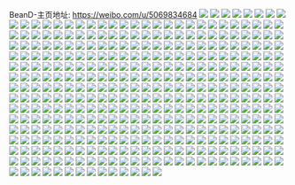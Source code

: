 BeanD-主页地址: https://weibo.com/u/5069834684 
![](https://wx4.sinaimg.cn/mw2000/005x6vBagy1h8rvl6pdkij31mt26fe81.jpg) 
![](https://wx4.sinaimg.cn/mw2000/005x6vBagy1h8rvl8f0bfj31ln24ub29.jpg) 
![](https://wx4.sinaimg.cn/mw2000/005x6vBagy1h87yz7n3arj30u0140q7u.jpg) 
![](https://wx4.sinaimg.cn/mw2000/005x6vBagy1h87yz82w8xj30u0140q7s.jpg) 
![](https://wx4.sinaimg.cn/mw2000/005x6vBagy1h87yz8ixhmj30u0140dkn.jpg) 
![](https://wx4.sinaimg.cn/mw2000/005x6vBagy1h7rvhhzs30j32c0369b2a.jpg) 
![](https://wx4.sinaimg.cn/mw2000/005x6vBagy1h7rvhk1hvcj32c0341qv5.jpg) 
![](https://wx4.sinaimg.cn/mw2000/005x6vBagy1h7rvhlysj5j31sc2dshdt.jpg) 
![](https://wx4.sinaimg.cn/mw2000/005x6vBagy1h7f039clxcj31sc2dse82.jpg) 
![](https://wx4.sinaimg.cn/mw2000/005x6vBagy1h7f03eh5lkj31nr27o1ky.jpg) 
![](https://wx4.sinaimg.cn/mw2000/005x6vBagy1h7f03ggmy6j31o62881ky.jpg) 
![](https://wx4.sinaimg.cn/mw2000/005x6vBagy1h7f03ca0cwj31sc2dsb2b.jpg) 
![](https://wx4.sinaimg.cn/mw2000/005x6vBagy1h7f05qf5jxj321y2ql1ky.jpg) 
![](https://wx4.sinaimg.cn/mw2000/005x6vBagy1h79j72n8hlj31sc2ds7wh.jpg) 
![](https://wx4.sinaimg.cn/mw2000/005x6vBagy1h79j74wyl2j31ox2981kx.jpg) 
![](https://wx4.sinaimg.cn/mw2000/005x6vBagy1h79j7025zwj31p429inpd.jpg) 
![](https://wx4.sinaimg.cn/mw2000/005x6vBagy1h79j6y9xlpj31sc2ds7wi.jpg) 
![](https://wx4.sinaimg.cn/mw2000/005x6vBagy1h765grh0ctj31q12apb2a.jpg) 
![](https://wx4.sinaimg.cn/mw2000/005x6vBagy1h765gtwebmj31nu27sk37.jpg) 
![](https://wx4.sinaimg.cn/mw2000/005x6vBagy1h765gvrlqkj31q52avhdu.jpg) 
![](https://wx4.sinaimg.cn/mw2000/005x6vBagy1h6xxc6k032j31sg2dsx6p.jpg) 
![](https://wx4.sinaimg.cn/mw2000/005x6vBagy1h6xxc8ffkxj31h81yzn15.jpg) 
![](https://wx4.sinaimg.cn/mw2000/005x6vBagy1h6xxc49p44j31sg2ds1ky.jpg) 
![](https://wx4.sinaimg.cn/mw2000/005x6vBagy1h6ghba6um0j31km23hwle.jpg) 
![](https://wx4.sinaimg.cn/mw2000/005x6vBagy1h6ghbbjh4uj31sc1sc770.jpg) 
![](https://wx4.sinaimg.cn/mw2000/005x6vBagy1h6ghcxzdc9j32c02c0npe.jpg) 
![](https://wx4.sinaimg.cn/mw2000/005x6vBagy1h6ghenfaiqj30fg0fyq3c.jpg) 
![](https://wx4.sinaimg.cn/mw2000/005x6vBagy1h67m4h1rm3j30u0141dhq.jpg) 
![](https://wx4.sinaimg.cn/mw2000/005x6vBagy1h67m4ir11ej30u0140n0k.jpg) 
![](https://wx4.sinaimg.cn/mw2000/005x6vBagy1h67m4j55mbj30u0140afk.jpg) 
![](https://wx4.sinaimg.cn/mw2000/005x6vBagy1h67m4ju46cj30u01400y9.jpg) 
![](https://wx4.sinaimg.cn/mw2000/005x6vBagy1h67m4kv9rqj30u0140447.jpg) 
![](https://wx4.sinaimg.cn/mw2000/005x6vBagy1h67m4l7550j30u0140wlk.jpg) 
![](https://wx4.sinaimg.cn/mw2000/005x6vBagy1h67m4lla3vj30u0140grp.jpg) 
![](https://wx4.sinaimg.cn/mw2000/005x6vBagy1h67m4jgymdj30u0140wkb.jpg) 
![](https://wx4.sinaimg.cn/mw2000/005x6vBagy1h67m4k8fjfj30u01400wn.jpg) 
![](https://wx4.sinaimg.cn/mw2000/005x6vBagy1h67m4iczeyj30u0140jrz.jpg) 
![](https://wx4.sinaimg.cn/mw2000/005x6vBagy1h67m4he5f1j30u00u0jsy.jpg) 
![](https://wx4.sinaimg.cn/mw2000/005x6vBagy1h67m4hpliij30u013kjtk.jpg) 
![](https://wx4.sinaimg.cn/mw2000/005x6vBagy1h67m4i1q9uj312e0u0769.jpg) 
![](https://wx4.sinaimg.cn/mw2000/005x6vBagy1h5uu4qkql4j30px12vq79.jpg) 
![](https://wx4.sinaimg.cn/mw2000/005x6vBagy1h5uu4pizsgj30ry15wn23.jpg) 
![](https://wx4.sinaimg.cn/mw2000/005x6vBagy1h5uu4rhprsj30ts13qq7p.jpg) 
![](https://wx4.sinaimg.cn/mw2000/005x6vBagy1h5uu4sh0wij30u0190gqc.jpg) 
![](https://wx4.sinaimg.cn/mw2000/005x6vBagy1h5uu4tju3xj30t817udl7.jpg) 
![](https://wx4.sinaimg.cn/mw2000/005x6vBagy1h5uu4v1ubfj30u0190afo.jpg) 
![](https://wx4.sinaimg.cn/mw2000/005x6vBagy1h5h0kzcfh6j31sc2ds4qp.jpg) 
![](https://wx4.sinaimg.cn/mw2000/005x6vBagy1h5h0l0sf82j31sc2dshdt.jpg) 
![](https://wx4.sinaimg.cn/mw2000/005x6vBagy1h57jve6741j31400u0tk1.jpg) 
![](https://wx4.sinaimg.cn/mw2000/005x6vBagy1h57jvczkhcj30u00u0grh.jpg) 
![](https://wx4.sinaimg.cn/mw2000/005x6vBagy1h57jvbz6lkj30u0140wo0.jpg) 
![](https://wx4.sinaimg.cn/mw2000/005x6vBagy1h4sk473uxuj31900u0tfl.jpg) 
![](https://wx4.sinaimg.cn/mw2000/005x6vBagy1h4sk489g2bj30u01907d4.jpg) 
![](https://wx4.sinaimg.cn/mw2000/005x6vBagy1h4sk48zycpj31900u0q9q.jpg) 
![](https://wx4.sinaimg.cn/mw2000/005x6vBagy1h4sk49szswj30u0192grp.jpg) 
![](https://wx4.sinaimg.cn/mw2000/005x6vBagy1h4sk4au0ioj30u0191gtd.jpg) 
![](https://wx4.sinaimg.cn/mw2000/005x6vBagy1h4sk4btcd7j30u0190dnb.jpg) 
![](https://wx4.sinaimg.cn/mw2000/005x6vBagy1h4sk466eapj30u0190wny.jpg) 
![](https://wx4.sinaimg.cn/mw2000/005x6vBagy1h4sk4crtqxj30u0190n6k.jpg) 
![](https://wx4.sinaimg.cn/mw2000/005x6vBagy1h4sk4dxviaj31900u0tg7.jpg) 
![](https://wx4.sinaimg.cn/mw2000/005x6vBagy1h4sk4f2l19j30u0192n62.jpg) 
![](https://wx4.sinaimg.cn/mw2000/005x6vBagy1h4sk4fvk3dj30u0195wlu.jpg) 
![](https://wx4.sinaimg.cn/mw2000/005x6vBagy1h4sk4gyd6rj30u0190q9p.jpg) 
![](https://wx4.sinaimg.cn/mw2000/005x6vBagy1h4sk4i0veqj30u0193qbr.jpg) 
![](https://wx4.sinaimg.cn/mw2000/005x6vBagy1h4hzleimc5j30u0140qaq.jpg) 
![](https://wx4.sinaimg.cn/mw2000/005x6vBagy1h4hzldlvobj30u0140gu7.jpg) 
![](https://wx4.sinaimg.cn/mw2000/005x6vBagy1h4hzlf7bbtj30u0140dm3.jpg) 
![](https://wx4.sinaimg.cn/mw2000/005x6vBagy1h40m5s7tmpj31400u0aja.jpg) 
![](https://wx4.sinaimg.cn/mw2000/005x6vBagy1h40m5p0gdhj30u00u0grd.jpg) 
![](https://wx4.sinaimg.cn/mw2000/005x6vBagy1h40m5rm3ppj30u00u0wkb.jpg) 
![](https://wx4.sinaimg.cn/mw2000/005x6vBagy1h40m5q4jibj30u014077v.jpg) 
![](https://wx4.sinaimg.cn/mw2000/005x6vBagy1h40m5qoi3ij30u00u0798.jpg) 
![](https://wx4.sinaimg.cn/mw2000/005x6vBagy1h40m5pkrj3j30u00u043e.jpg) 
![](https://wx4.sinaimg.cn/mw2000/005x6vBagy1h40m5r6go7j30u00u00xo.jpg) 
![](https://wx4.sinaimg.cn/mw2000/005x6vBagy1h40m5o59wmj30u00u0791.jpg) 
![](https://wx4.sinaimg.cn/mw2000/005x6vBagy1h40m5u7dd3j30sq7ps4qq.jpg) 
![](https://wx4.sinaimg.cn/mw2000/005x6vBagy1h3zo0wn2izj32c03407wi.jpg) 
![](https://wx4.sinaimg.cn/mw2000/005x6vBagy1h3zo0v7jgjj32c03407wi.jpg) 
![](https://wx4.sinaimg.cn/mw2000/005x6vBagy1h3zo0xrlmlj31sc2ds1ky.jpg) 
![](https://wx4.sinaimg.cn/mw2000/005x6vBagy1h3zo0z43b8j31sc2dsx6p.jpg) 
![](https://wx4.sinaimg.cn/mw2000/005x6vBagy1h3y7eclqm7j31fb24yqtj.jpg) 
![](https://wx4.sinaimg.cn/mw2000/005x6vBagy1h3y7ee2l3pj31zu2nsnpd.jpg) 
![](https://wx4.sinaimg.cn/mw2000/005x6vBagy1h3y7egl6jzj32c02c04qq.jpg) 
![](https://wx4.sinaimg.cn/mw2000/005x6vBagy1h3v1v3pwmpj31sc1sc7wh.jpg) 
![](https://wx4.sinaimg.cn/mw2000/005x6vBagy1h3v1v5sx3ej31sc1schdt.jpg) 
![](https://wx4.sinaimg.cn/mw2000/005x6vBagy1h3v1vfejbtj31og1ogb29.jpg) 
![](https://wx4.sinaimg.cn/mw2000/005x6vBagy1h3v1vhsq0fj31ni1nix5e.jpg) 
![](https://wx4.sinaimg.cn/mw2000/005x6vBagy1h3v1v2i5ojj30wi1yc7wh.jpg) 
![](https://wx4.sinaimg.cn/mw2000/005x6vBagy1h3v1vkoomhj31sc1sc7wi.jpg) 
![](https://wx4.sinaimg.cn/mw2000/005x6vBagy1h3oyz154tyj31be0zkk4i.jpg) 
![](https://wx4.sinaimg.cn/mw2000/005x6vBagy1h3oyz0n271j31be0zk7gv.jpg) 
![](https://wx4.sinaimg.cn/mw2000/005x6vBagy1h3oyz2cp07j32c0340b2a.jpg) 
![](https://wx4.sinaimg.cn/mw2000/005x6vBagy1h3oyz38s4ej31ks23phdt.jpg) 
![](https://wx4.sinaimg.cn/mw2000/005x6vBagy1h3luoip24qj32c02c0hdt.jpg) 
![](https://wx4.sinaimg.cn/mw2000/005x6vBagy1h3luoh4yx8j32c02c0x5c.jpg) 
![](https://wx4.sinaimg.cn/mw2000/005x6vBagy1h3luojmwr2j32c0340e81.jpg) 
![](https://wx4.sinaimg.cn/mw2000/005x6vBagy1h3luolkzwij32bz3401ky.jpg) 
![](https://wx4.sinaimg.cn/mw2000/005x6vBagy1h3luomwd72j32c0340e81.jpg) 
![](https://wx4.sinaimg.cn/mw2000/005x6vBagy1h3luonwm9sj32c02c0e81.jpg) 
![](https://wx4.sinaimg.cn/mw2000/005x6vBagy1h1qehrkv2dj30u0140gtc.jpg) 
![](https://wx4.sinaimg.cn/mw2000/005x6vBagy1h1qehscvdlj30u014046h.jpg) 
![](https://wx4.sinaimg.cn/mw2000/005x6vBagy1h1qeht6763j30u00u0tgp.jpg) 
![](https://wx4.sinaimg.cn/mw2000/005x6vBagy1h1qehqoc1nj30u00u0qbc.jpg) 
![](https://wx4.sinaimg.cn/mw2000/005x6vBagy1h1ikj73x4mj31sc2ds4qq.jpg) 
![](https://wx4.sinaimg.cn/mw2000/005x6vBagy1h1ikj8f22jj31sc2ds4qq.jpg) 
![](https://wx4.sinaimg.cn/mw2000/005x6vBagy1h186ypsd0lj30u00u0wjv.jpg) 
![](https://wx4.sinaimg.cn/mw2000/005x6vBagy1h0wmxpytofj31qr2bob29.jpg) 
![](https://wx4.sinaimg.cn/mw2000/005x6vBagy1h0wmxp9ix7j32292297wi.jpg) 
![](https://wx4.sinaimg.cn/mw2000/005x6vBagy1h0sxz54y09j30u00wxjyd.jpg) 
![](https://wx4.sinaimg.cn/mw2000/005x6vBagy1h05nmcvw7gj30u01hctkx.jpg) 
![](https://wx4.sinaimg.cn/mw2000/005x6vBagy1h05nmdfm1pj30u01t8dmk.jpg) 
![](https://wx4.sinaimg.cn/mw2000/005x6vBagy1h05nme59n6j30u0140tg2.jpg) 
![](https://wx4.sinaimg.cn/mw2000/005x6vBagy1h05nmgcb3tj30u0140guc.jpg) 
![](https://wx4.sinaimg.cn/mw2000/005x6vBagy1h05nmc1qe2j30u00u0n2f.jpg) 
![](https://wx4.sinaimg.cn/mw2000/005x6vBagy1h05nmhqmv0j30u00u0jv3.jpg) 
![](https://wx4.sinaimg.cn/mw2000/005x6vBagy1gzuq594a7fj31sc2dsqv5.jpg) 
![](https://wx4.sinaimg.cn/mw2000/005x6vBagy1gzuq59u2o7j31sc2dex6p.jpg) 
![](https://wx4.sinaimg.cn/mw2000/005x6vBagy1gzrac1i2xrj30u01hc4ml.jpg) 
![](https://wx4.sinaimg.cn/mw2000/005x6vBagy1gzrac24fq9j30u01hcayb.jpg) 
![](https://wx4.sinaimg.cn/mw2000/005x6vBagy1gzrac2rpe9j30u01hcaxe.jpg) 
![](https://wx4.sinaimg.cn/mw2000/005x6vBagy1gzrac3zov3j30u01hctte.jpg) 
![](https://wx4.sinaimg.cn/mw2000/005x6vBagy1gzrac0xrizj30u01hch62.jpg) 
![](https://wx4.sinaimg.cn/mw2000/005x6vBagy1gzr1074jrwj31sf2dvqv5.jpg) 
![](https://wx4.sinaimg.cn/mw2000/005x6vBagy1gzekhx6m82j31sc2dsqv5.jpg) 
![](https://wx4.sinaimg.cn/mw2000/005x6vBagy1gzekhz3oa8j31sc2dsb2a.jpg) 
![](https://wx4.sinaimg.cn/mw2000/005x6vBagy1gzeki8eyvnj31sc2ds1ky.jpg) 
![](https://wx4.sinaimg.cn/mw2000/005x6vBagy1gzeki1jvpcj31sc2dshdu.jpg) 
![](https://wx4.sinaimg.cn/mw2000/005x6vBagy1gzekhw5vtbj31sc2dse82.jpg) 
![](https://wx4.sinaimg.cn/mw2000/005x6vBagy1gzeki5frkqj31sc2dskjm.jpg) 
![](https://wx4.sinaimg.cn/mw2000/005x6vBagy1gzeki0f3vsj31sc2dsnpe.jpg) 
![](https://wx4.sinaimg.cn/mw2000/005x6vBagy1gzeki36om2j31sc2dsqv6.jpg) 
![](https://wx4.sinaimg.cn/mw2000/005x6vBagy1gzekiuh3psj31sc2dsx6q.jpg) 
![](https://wx4.sinaimg.cn/mw2000/005x6vBagy1gz1a9c2xo8j30u00u0468.jpg) 
![](https://wx4.sinaimg.cn/mw2000/005x6vBagy1gz1a9ddwmcj30u00u0dm0.jpg) 
![](https://wx4.sinaimg.cn/mw2000/005x6vBagy1gz1a9e0mzij30u00u0tfb.jpg) 
![](https://wx4.sinaimg.cn/mw2000/005x6vBagy1gyz4awzv2hj30u00u0tfm.jpg) 
![](https://wx4.sinaimg.cn/mw2000/005x6vBagy1gyvdhdlsd9j30u00u0wky.jpg) 
![](https://wx4.sinaimg.cn/mw2000/005x6vBagy1gyvdhenwioj30u10u0gsy.jpg) 
![](https://wx4.sinaimg.cn/mw2000/005x6vBagy1gyvdhfpn6tj30u00u0jxu.jpg) 
![](https://wx4.sinaimg.cn/mw2000/005x6vBagy1gyvdhcl1t9j30u00u079d.jpg) 
![](https://wx4.sinaimg.cn/mw2000/005x6vBagy1gyfcpgdu8zj30u013y11e.jpg) 
![](https://wx4.sinaimg.cn/mw2000/005x6vBagy1gyfcpjtbl1j30u0140aig.jpg) 
![](https://wx4.sinaimg.cn/mw2000/005x6vBagy1gyfcpguhi6j31400u043n.jpg) 
![](https://wx4.sinaimg.cn/mw2000/005x6vBagy1gyfcpio4qbj30u013yth5.jpg) 
![](https://wx4.sinaimg.cn/mw2000/005x6vBagy1gyfcpj3umcj30u013ywmz.jpg) 
![](https://wx4.sinaimg.cn/mw2000/005x6vBagy1gyfcphb8ptj30u013raik.jpg) 
![](https://wx4.sinaimg.cn/mw2000/005x6vBagy1gyfcpia6oyj30u013ydo4.jpg) 
![](https://wx4.sinaimg.cn/mw2000/005x6vBagy1gyfcphr0mzj30u013nn57.jpg) 
![](https://wx4.sinaimg.cn/mw2000/005x6vBagy1gyfcpfskiij30am0b6t96.jpg) 
![](https://wx4.sinaimg.cn/mw2000/005x6vBagy1gx3vqci5klj31sg2dqkjl.jpg) 
![](https://wx4.sinaimg.cn/mw2000/005x6vBagy1gx3vqe89j3j31q32askjl.jpg) 
![](https://wx4.sinaimg.cn/mw2000/005x6vBagy1gx3vqf723xj31mm264b29.jpg) 
![](https://wx4.sinaimg.cn/mw2000/005x6vBagy1gx3vqh2v1cj31sg2dsqv5.jpg) 
![](https://wx4.sinaimg.cn/mw2000/005x6vBagy1gwv6kt0govj30u013y45q.jpg) 
![](https://wx4.sinaimg.cn/mw2000/005x6vBagy1gwv6ktvwa9j30u013yjyi.jpg) 
![](https://wx4.sinaimg.cn/mw2000/005x6vBagy1gwv6kwbamqj30u013ydph.jpg) 
![](https://wx4.sinaimg.cn/mw2000/005x6vBagy1gwv6kutltpj30u00u0n1z.jpg) 
![](https://wx4.sinaimg.cn/mw2000/005x6vBagy1gwv6kqmi3nj30u013rgsr.jpg) 
![](https://wx4.sinaimg.cn/mw2000/005x6vBagy1gwv6kvj3jlj30u013tq99.jpg) 
![](https://wx4.sinaimg.cn/mw2000/005x6vBagy1gwv6kr8ge2j30u00u078b.jpg) 
![](https://wx4.sinaimg.cn/mw2000/005x6vBagy1gwv6ksb970j30u00u0diy.jpg) 
![](https://wx4.sinaimg.cn/mw2000/005x6vBagy1gwv6krrc3hj30u00u0q67.jpg) 
![](https://wx4.sinaimg.cn/mw2000/005x6vBagy1gweyhqp4toj31lj24phdt.jpg) 
![](https://wx4.sinaimg.cn/mw2000/005x6vBagy1gweyhs01iqj31sg2dskjl.jpg) 
![](https://wx4.sinaimg.cn/mw2000/005x6vBagy1gweyhtj7lpj32c02ezb2a.jpg) 
![](https://wx4.sinaimg.cn/mw2000/005x6vBagy1gweyi9d5yoj31sg2dmb29.jpg) 
![](https://wx4.sinaimg.cn/mw2000/005x6vBagy1gweyhuu0ozj32c02c0kjl.jpg) 
![](https://wx4.sinaimg.cn/mw2000/005x6vBagy1gweyhwfjn7j32c02c0e81.jpg) 
![](https://wx4.sinaimg.cn/mw2000/005x6vBagy1gweyhxqeylj32c02c0b29.jpg) 
![](https://wx4.sinaimg.cn/mw2000/005x6vBagy1gweyhza3z6j32c02c0x6p.jpg) 
![](https://wx4.sinaimg.cn/mw2000/005x6vBagy1gweyi1jvmrj32c02c07wi.jpg) 
![](https://wx4.sinaimg.cn/mw2000/005x6vBagy1gweyi32f77j32c02c0kjl.jpg) 
![](https://wx4.sinaimg.cn/mw2000/005x6vBagy1gweyhpeorxj32c02c04qq.jpg) 
![](https://wx4.sinaimg.cn/mw2000/005x6vBagy1gweyi5mtq8j32c0340kjl.jpg) 
![](https://wx4.sinaimg.cn/mw2000/005x6vBagy1gweyi7eg1mj32c02c0npd.jpg) 
![](https://wx4.sinaimg.cn/mw2000/005x6vBagy1gweyiaqf4cj32c02c0x6p.jpg) 
![](https://wx4.sinaimg.cn/mw2000/005x6vBagy1gvvhkl6z8bj31sg1sg4qp.jpg) 
![](https://wx4.sinaimg.cn/mw2000/005x6vBagy1gvvhkm0bq0j31sg1sg4qp.jpg) 
![](https://wx4.sinaimg.cn/mw2000/005x6vBagy1gvvhkn0xp1j327534aqv5.jpg) 
![](https://wx4.sinaimg.cn/mw2000/005x6vBagy1gvvhknlhtkj31it212x4s.jpg) 
![](https://wx4.sinaimg.cn/mw2000/005x6vBagy1gvvhkph71nj31sg2dsnpd.jpg) 
![](https://wx4.sinaimg.cn/mw2000/005x6vBagy1gvvhkqep5fj31sg2dinpd.jpg) 
![](https://wx4.sinaimg.cn/mw2000/005x6vBagy1gvvhkroqglj32c02c0hdu.jpg) 
![](https://wx4.sinaimg.cn/mw2000/005x6vBagy1gvvhksifm0j32c02c0u0x.jpg) 
![](https://wx4.sinaimg.cn/mw2000/005x6vBagy1gvvhkjuabnj32c02c0u0y.jpg) 
![](https://wx4.sinaimg.cn/mw2000/005x6vBagy1gvvhku0qwcj32c02c0qv6.jpg) 
![](https://wx4.sinaimg.cn/mw2000/005x6vBagy1gvvhkvjx22j32c02c0npd.jpg) 
![](https://wx4.sinaimg.cn/mw2000/005x6vBagy1gvdutiuvj6j61sg2diqv502.jpg) 
![](https://wx4.sinaimg.cn/mw2000/005x6vBagy1gvdutjny8lj61sg2dse8102.jpg) 
![](https://wx4.sinaimg.cn/mw2000/005x6vBagy1gv7k5nb7nrj62ds1sgnpd02.jpg) 
![](https://wx4.sinaimg.cn/mw2000/005x6vBagy1gv7k5o9zpsj61sg2dsnpd02.jpg) 
![](https://wx4.sinaimg.cn/mw2000/005x6vBagy1gv7k5oz9oyj61sg2dshdt02.jpg) 
![](https://wx4.sinaimg.cn/mw2000/005x6vBagy1gv7k5mkfj4j60u00u0ju302.jpg) 
![](https://wx4.sinaimg.cn/mw2000/005x6vBagy1gum4w50ex2j62eo2eonpd02.jpg) 
![](https://wx4.sinaimg.cn/mw2000/005x6vBagy1gum4wd9drjj62eo2eo7wi02.jpg) 
![](https://wx4.sinaimg.cn/mw2000/005x6vBagy1gum4wev5n5j62eo2eou0x02.jpg) 
![](https://wx4.sinaimg.cn/mw2000/005x6vBagy1gum4wghladj62eo2eox6p02.jpg) 
![](https://wx4.sinaimg.cn/mw2000/005x6vBagy1guljz4e5goj63402c0u0z02.jpg) 
![](https://wx4.sinaimg.cn/mw2000/005x6vBagy1guljz74x1hj622b334npd02.jpg) 
![](https://wx4.sinaimg.cn/mw2000/005x6vBagy1guljyzux21j62o02o0u0y02.jpg) 
![](https://wx4.sinaimg.cn/mw2000/005x6vBagy1guljz2azu2j62o02o0b2a02.jpg) 
![](https://wx4.sinaimg.cn/mw2000/005x6vBagy1guljz5hdr6j61o0280e8102.jpg) 
![](https://wx4.sinaimg.cn/mw2000/005x6vBagy1gulk03yj97j61hc140nhl02.jpg) 
![](https://wx4.sinaimg.cn/mw2000/005x6vBagy1guljz8668dj62ds1sghdt02.jpg) 
![](https://wx4.sinaimg.cn/mw2000/005x6vBagy1guljz9c6o1j61sg1sg4qp02.jpg) 
![](https://wx4.sinaimg.cn/mw2000/005x6vBagy1guljzb07yyj611c340npd02.jpg) 
![](https://wx4.sinaimg.cn/mw2000/005x6vBagy1guljzdlvt4j60uk5xw7wj02.jpg) 
![](https://wx4.sinaimg.cn/mw2000/005x6vBagy1gulk037c2jj61400u077e02.jpg) 
![](https://wx4.sinaimg.cn/mw2000/005x6vBagy1gteg681959j313y0u0dok.jpg) 
![](https://wx4.sinaimg.cn/mw2000/005x6vBagy1gskbs940h6j30u013yagu.jpg) 
![](https://wx4.sinaimg.cn/mw2000/005x6vBagy1gskbslso1kj31400u0jza.jpg) 
![](https://wx4.sinaimg.cn/mw2000/005x6vBagy1gskbsadgmaj30u013yjy6.jpg) 
![](https://wx4.sinaimg.cn/mw2000/005x6vBagy1gskbsk5txwj313y0u0jxy.jpg) 
![](https://wx4.sinaimg.cn/mw2000/005x6vBagy1gskbsjb9u1j30u013ytfr.jpg) 
![](https://wx4.sinaimg.cn/mw2000/005x6vBagy1gskbsky2w6j30u013ydlz.jpg) 
![](https://wx4.sinaimg.cn/mw2000/005x6vBagy1gskbv04edxj30u00u0dkm.jpg) 
![](https://wx4.sinaimg.cn/mw2000/005x6vBagy1gskbu4i8n9j30u013yn58.jpg) 
![](https://wx4.sinaimg.cn/mw2000/005x6vBagy1gskbu58u7wj30u013ygsp.jpg) 
![](https://wx4.sinaimg.cn/mw2000/005x6vBagy1gskbs8fcoxj30u0140jz6.jpg) 
![](https://wx4.sinaimg.cn/mw2000/005x6vBagy1gskbsnph10j313y0u0dmz.jpg) 
![](https://wx4.sinaimg.cn/mw2000/005x6vBagy1gskbsp0bl0j313y0u0n3r.jpg) 
![](https://wx4.sinaimg.cn/mw2000/005x6vBagy1gskbuzbg6cj30rs3341in.jpg) 
![](https://wx4.sinaimg.cn/mw2000/005x6vBagy1grs2c9r2iuj62c0340kjl02.jpg) 
![](https://wx4.sinaimg.cn/mw2000/005x6vBagy1grs2caqd8bj31to2qikjl.jpg) 
![](https://wx4.sinaimg.cn/mw2000/005x6vBagy1grs2ccx6zuj32o02o0nph.jpg) 
![](https://wx4.sinaimg.cn/mw2000/005x6vBagy1grs2cf8ad8j62o02o07wl02.jpg) 
![](https://wx4.sinaimg.cn/mw2000/005x6vBagy1gr0rmfklptj32ao1j41kx.jpg) 
![](https://wx4.sinaimg.cn/mw2000/005x6vBagy1gr0rmvpsocj31vw1vwkjl.jpg) 
![](https://wx4.sinaimg.cn/mw2000/005x6vBagy1gr0rmiwo68j32c02c0npd.jpg) 
![](https://wx4.sinaimg.cn/mw2000/005x6vBagy1gr0rmhrz3aj32c02c0u0x.jpg) 
![](https://wx4.sinaimg.cn/mw2000/005x6vBagy1gr0rmu85yfj32c02c0kjm.jpg) 
![](https://wx4.sinaimg.cn/mw2000/005x6vBagy1gr0rmwxydbj32c02c0qv5.jpg) 
![](https://wx4.sinaimg.cn/mw2000/005x6vBagy1gr0rmkpddlj32bf1qk7wh.jpg) 
![](https://wx4.sinaimg.cn/mw2000/005x6vBagy1gr0rmm0kpoj32c02c01ky.jpg) 
![](https://wx4.sinaimg.cn/mw2000/005x6vBagy1gr0rmetasrj31sg1sge1d.jpg) 
![](https://wx4.sinaimg.cn/mw2000/005x6vBagy1gr0rmmu9w2j61sg1sg4qp02.jpg) 
![](https://wx4.sinaimg.cn/mw2000/005x6vBagy1gr0rmjtfkoj32ds1sg1kx.jpg) 
![](https://wx4.sinaimg.cn/mw2000/005x6vBagy1gr0rmp314ij328229ox6p.jpg) 
![](https://wx4.sinaimg.cn/mw2000/005x6vBagy1gr0rmgmezej62c02c0u0x02.jpg) 
![](https://wx4.sinaimg.cn/mw2000/005x6vBagy1gr0rme1l3lj32c02c01ky.jpg) 
![](https://wx4.sinaimg.cn/mw2000/005x6vBagy1gpsc98cg9gj31o01o04qp.jpg) 
![](https://wx4.sinaimg.cn/mw2000/005x6vBagy1gpsc9a0fdgj31o01o04qp.jpg) 
![](https://wx4.sinaimg.cn/mw2000/005x6vBagy1gpsc96k032j31o01o0tws.jpg) 
![](https://wx4.sinaimg.cn/mw2000/005x6vBagy1gpsc9b02jqj31o01o0dvp.jpg) 
![](https://wx4.sinaimg.cn/mw2000/005x6vBaly1gp6b7lqr0fj31nr1nr4qp.jpg) 
![](https://wx4.sinaimg.cn/mw2000/005x6vBagy1gp6akumng1j32c02c0x0w.jpg) 
![](https://wx4.sinaimg.cn/mw2000/005x6vBagy1gp6aksd0efj32c02c0h3d.jpg) 
![](https://wx4.sinaimg.cn/mw2000/005x6vBagy1gp6akos6kaj31sg1sgn94.jpg) 
![](https://wx4.sinaimg.cn/mw2000/005x6vBagy1gp6akxop07j32c02c01j7.jpg) 
![](https://wx4.sinaimg.cn/mw2000/005x6vBagy1gp6akqbi7gj32c02c0qh2.jpg) 
![](https://wx4.sinaimg.cn/mw2000/005x6vBagy1gp6al26lyuj32c02c07wh.jpg) 
![](https://wx4.sinaimg.cn/mw2000/005x6vBagy1gp6aki57d1j31sg1sgb29.jpg) 
![](https://wx4.sinaimg.cn/mw2000/005x6vBagy1gp6akm99rlj31sg1gu4qp.jpg) 
![](https://wx4.sinaimg.cn/mw2000/005x6vBagy1gp6aknsbwvj31801sfnm5.jpg) 
![](https://wx4.sinaimg.cn/mw2000/005x6vBagy1gp6akjyzzbj31lt1lt4qp.jpg) 
![](https://wx4.sinaimg.cn/mw2000/005x6vBagy1gp6ak8evyhj31m81m81kx.jpg) 
![](https://wx4.sinaimg.cn/mw2000/005x6vBagy1gp6akfz390j32c0340u0x.jpg) 
![](https://wx4.sinaimg.cn/mw2000/005x6vBaly1gp4bwf92xtj31sg2dsb29.jpg) 
![](https://wx4.sinaimg.cn/mw2000/005x6vBaly1gp4bwccs42j31sg2dsb29.jpg) 
![](https://wx4.sinaimg.cn/mw2000/005x6vBaly1gozm2bboo5j31sg16yawl.jpg) 
![](https://wx4.sinaimg.cn/mw2000/005x6vBaly1gozm2ko21kj31sg2dskjl.jpg) 
![](https://wx4.sinaimg.cn/mw2000/005x6vBaly1gozm2cwxd0j32c0340hdt.jpg) 
![](https://wx4.sinaimg.cn/mw2000/005x6vBaly1gozm2ae9gmj30nl340b29.jpg) 
![](https://wx4.sinaimg.cn/mw2000/005x6vBaly1gozm28gcxpj30rs2knh73.jpg) 
![](https://wx4.sinaimg.cn/mw2000/005x6vBaly1gozm2g2bs1j328z34fb2a.jpg) 
![](https://wx4.sinaimg.cn/mw2000/005x6vBaly1gozm26525sj328l340u0y.jpg) 
![](https://wx4.sinaimg.cn/mw2000/005x6vBaly1gozm2mcuanj31sg2dsqv5.jpg) 
![](https://wx4.sinaimg.cn/mw2000/005x6vBaly1gozm2ihsgyj31sg2dsnpd.jpg) 
![](https://wx4.sinaimg.cn/mw2000/005x6vBaly1gnph9hz5scj31o0280e82.jpg) 
![](https://wx4.sinaimg.cn/mw2000/005x6vBaly1gnph9gnk3hj31o0280hdu.jpg) 
![](https://wx4.sinaimg.cn/mw2000/005x6vBagy1glt6rz8ggvj31sg1sg4qp.jpg) 
![](https://wx4.sinaimg.cn/mw2000/005x6vBagy1glt6rxot3lj31sg2ds7wh.jpg) 
![](https://wx4.sinaimg.cn/mw2000/005x6vBagy1glt6s2zrkjj31sg2dsb29.jpg) 
![](https://wx4.sinaimg.cn/mw2000/005x6vBagy1glt6s0x7xej31sg2ds7wh.jpg) 
![](https://wx4.sinaimg.cn/mw2000/005x6vBagy1glt6s5g44xj324w2ukkjl.jpg) 
![](https://wx4.sinaimg.cn/mw2000/005x6vBagy1glt6s7h3n2j32c0340u0x.jpg) 
![](https://wx4.sinaimg.cn/mw2000/005x6vBagy1gle2juachfj30rs3361kx.jpg) 
![](https://wx4.sinaimg.cn/mw2000/005x6vBagy1gle2jxlbh7j30rs3nzkjl.jpg) 
![](https://wx4.sinaimg.cn/mw2000/005x6vBagy1gle2k0ch7hj30rs2w7b29.jpg) 
![](https://wx4.sinaimg.cn/mw2000/005x6vBagy1gle2k3ak0aj30rs2p97wh.jpg) 
![](https://wx4.sinaimg.cn/mw2000/005x6vBagy1gle2k9j841j30rs35gb29.jpg) 
![](https://wx4.sinaimg.cn/mw2000/005x6vBagy1gle2kd3gfdj30rs3erhdt.jpg) 
![](https://wx4.sinaimg.cn/mw2000/005x6vBagy1gle2khjft1j30rs21s4qp.jpg) 
![](https://wx4.sinaimg.cn/mw2000/005x6vBagy1gle2klhza2j30rs3uwb29.jpg) 
![](https://wx4.sinaimg.cn/mw2000/005x6vBagy1gle2kox7oij30rs21zh9l.jpg) 
![](https://wx4.sinaimg.cn/mw2000/005x6vBagy1gle2jsp9b5j30rs6y0qv7.jpg) 
![](https://wx4.sinaimg.cn/mw2000/005x6vBagy1gjzg9knv3oj31ft1x41kx.jpg) 
![](https://wx4.sinaimg.cn/mw2000/005x6vBagy1gjzg9i2tj2j31rc2cghdt.jpg) 
![](https://wx4.sinaimg.cn/mw2000/005x6vBagy1gjzg9je2n7j32ds1sg7wh.jpg) 
![](https://wx4.sinaimg.cn/mw2000/005x6vBagy1gj5f2fcc5sj31o01o0e81.jpg) 
![](https://wx4.sinaimg.cn/mw2000/005x6vBagy1gj5f2gl093j31ka1ka1kx.jpg) 
![](https://wx4.sinaimg.cn/mw2000/005x6vBagy1gj5f2djhvxj31o01o01kx.jpg) 
![](https://wx4.sinaimg.cn/mw2000/005x6vBagy1gh7y5xeevxj31sg2dsquk.jpg) 
![](https://wx4.sinaimg.cn/mw2000/005x6vBagy1gh7y5yq5e5j31sg2ds4qi.jpg) 
![](https://wx4.sinaimg.cn/mw2000/005x6vBagy1gexn4qpxugj30rs32ye81.jpg) 
![](https://wx4.sinaimg.cn/mw2000/005x6vBagy1gexmt0osj5j30rs1jke1h.jpg) 
![](https://wx4.sinaimg.cn/mw2000/005x6vBagy1gexmt25h27j30rs1jke55.jpg) 
![](https://wx4.sinaimg.cn/mw2000/005x6vBagy1gexmt3gmy5j30rs1jkar5.jpg) 
![](https://wx4.sinaimg.cn/mw2000/005x6vBagy1gexn4vcs93j30rs2w6e1j.jpg) 
![](https://wx4.sinaimg.cn/mw2000/005x6vBagy1gexn61uyffj31sg1oeb29.jpg) 
![](https://wx4.sinaimg.cn/mw2000/005x6vBagy1gekuj4fhqqj31o0280hdt.jpg) 
![](https://wx4.sinaimg.cn/mw2000/005x6vBagy1gekujg7srtj32c02c07i7.jpg) 
![](https://wx4.sinaimg.cn/mw2000/005x6vBagy1gekuj6du12j31o0280hdt.jpg) 
![](https://wx4.sinaimg.cn/mw2000/005x6vBagy1gekuj97hj5j31o0280kjl.jpg) 
![](https://wx4.sinaimg.cn/mw2000/005x6vBagy1gekuji4wsrj33402c0ndu.jpg) 
![](https://wx4.sinaimg.cn/mw2000/005x6vBagy1gekuk3vt8mj30v90l5jtt.jpg) 
![](https://wx4.sinaimg.cn/mw2000/005x6vBagy1gekujb0raqj31o01o07wh.jpg) 
![](https://wx4.sinaimg.cn/mw2000/005x6vBagy1gekujep5n3j32c02c0to9.jpg) 
![](https://wx4.sinaimg.cn/mw2000/005x6vBagy1gekujdjidsj31o0280hdt.jpg) 
![](https://wx4.sinaimg.cn/mw2000/005x6vBagy1gehp1mysfaj31o01o04qp.jpg) 
![](https://wx4.sinaimg.cn/mw2000/005x6vBagy1gehp1odl5fj31l41l4x5b.jpg) 
![](https://wx4.sinaimg.cn/mw2000/005x6vBagy1gehp1qdp8yj31o01o04qp.jpg) 
![](https://wx4.sinaimg.cn/mw2000/005x6vBagy1gehp1t27ibj31o0280hdt.jpg) 
![](https://wx4.sinaimg.cn/mw2000/005x6vBagy1gdzgtuir1vj30u01hcx49.jpg) 
![](https://wx4.sinaimg.cn/mw2000/005x6vBagy1gdsj48y4eaj31sg2dskjl.jpg) 
![](https://wx4.sinaimg.cn/mw2000/005x6vBagy1gdsj4480a7j31sg2dse81.jpg) 
![](https://wx4.sinaimg.cn/mw2000/005x6vBagy1gdby72rr1oj30k00f2t9j.jpg) 
![](https://wx4.sinaimg.cn/mw2000/005x6vBagy1gcnjimguq2j31o01o0npd.jpg) 
![](https://wx4.sinaimg.cn/mw2000/005x6vBagy1gcnjinsycjj31kk1kkhdt.jpg) 
![](https://wx4.sinaimg.cn/mw2000/005x6vBagy1gcnjikwyvjj31k01k0npd.jpg) 
![](https://wx4.sinaimg.cn/mw2000/005x6vBagy1gcnjip861pj31o01o0qv5.jpg) 
![](https://wx4.sinaimg.cn/mw2000/005x6vBagy1gcnjijj5taj31o01o0qv5.jpg) 
![](https://wx4.sinaimg.cn/mw2000/005x6vBagy1gcnjiqt17ij31o01o0qv5.jpg) 
![](https://wx4.sinaimg.cn/mw2000/005x6vBagy1gbzihvqd7wj32c02c0he1.jpg) 
![](https://wx4.sinaimg.cn/mw2000/005x6vBagy1gbziimq1n2j32c02c0e86.jpg) 
![](https://wx4.sinaimg.cn/mw2000/005x6vBagy1gbw7jzdt3mj30u01404qp.jpg) 
![](https://wx4.sinaimg.cn/mw2000/005x6vBagy1gbw7jc57pcj31o01o04qp.jpg) 
![](https://wx4.sinaimg.cn/mw2000/005x6vBagy1gbw7jfgvorj31o0280kjl.jpg) 
![](https://wx4.sinaimg.cn/mw2000/005x6vBagy1gbsslsbryxj32c02c0b29.jpg) 
![](https://wx4.sinaimg.cn/mw2000/005x6vBagy1gbsslmig2gj32c02c07wh.jpg) 
![](https://wx4.sinaimg.cn/mw2000/005x6vBagy1gbssu1253hj32c02c0tj4.jpg) 
![](https://wx4.sinaimg.cn/mw2000/005x6vBagy1gbhv7a5fgfj31o0280qv5.jpg) 
![](https://wx4.sinaimg.cn/mw2000/005x6vBagy1gbhv7f8nmzj31l2242x6p.jpg) 
![](https://wx4.sinaimg.cn/mw2000/005x6vBagy1gbfqct28pej316g1rne81.jpg) 
![](https://wx4.sinaimg.cn/mw2000/005x6vBagy1gb28c8uvxlj302w02wdfl.jpg) 
![](https://wx4.sinaimg.cn/mw2000/005x6vBagy1gatpbkig4wj33402c07wh.jpg) 
![](https://wx4.sinaimg.cn/mw2000/005x6vBagy1gatpbspginj33402c01kx.jpg) 
![](https://wx4.sinaimg.cn/mw2000/005x6vBagy1gatpc10awdj32c02c0tkv.jpg) 
![](https://wx4.sinaimg.cn/mw2000/005x6vBagy1gatpbuvyntj33402c0wwu.jpg) 
![](https://wx4.sinaimg.cn/mw2000/005x6vBagy1gatpbmueocj33402c0h2f.jpg) 
![](https://wx4.sinaimg.cn/mw2000/005x6vBagy1gatpc2rc5oj33402c04fe.jpg) 
![](https://wx4.sinaimg.cn/mw2000/005x6vBagy1gatpbq1oz0j32c02c04qp.jpg) 
![](https://wx4.sinaimg.cn/mw2000/005x6vBagy1gatpbzfbg0j33402c0ke5.jpg) 
![](https://wx4.sinaimg.cn/mw2000/005x6vBagy1gatpbx22z9j33402c0tp6.jpg) 
![](https://wx4.sinaimg.cn/mw2000/005x6vBagy1gajquerugyj32c02c0npd.jpg) 
![](https://wx4.sinaimg.cn/mw2000/005x6vBagy1gajquivm2zj32c02c01ky.jpg) 
![](https://wx4.sinaimg.cn/mw2000/005x6vBagy1g8xidm0wl2j30u018z4az.jpg) 
![](https://wx4.sinaimg.cn/mw2000/005x6vBagy1g8xidhd7quj30u018zk5c.jpg) 
![](https://wx4.sinaimg.cn/mw2000/005x6vBagy1g8uaayzddcj30u00u0grh.jpg) 
![](https://wx4.sinaimg.cn/mw2000/005x6vBagy1g8uaayfsinj30u00u0n4u.jpg) 
![](https://wx4.sinaimg.cn/mw2000/005x6vBagy1g8uaax4hn2j30u00u0wli.jpg) 
![](https://wx4.sinaimg.cn/mw2000/005x6vBagy1g8uaaw4ymcj30u00u0tfj.jpg) 
![](https://wx4.sinaimg.cn/mw2000/005x6vBagy1g8uaaxsybjj30u00u0jyj.jpg) 
![](https://wx4.sinaimg.cn/mw2000/005x6vBagy1g8uaatlfolj30u00u0432.jpg) 
![](https://wx4.sinaimg.cn/mw2000/005x6vBaly1g8slp0hwh8j30u00u011p.jpg) 
![](https://wx4.sinaimg.cn/mw2000/005x6vBaly1g8slp0z9s2j30u00u011b.jpg) 
![](https://wx4.sinaimg.cn/mw2000/005x6vBagy1g8njdq9agbj305505i0so.jpg) 
![](https://wx4.sinaimg.cn/mw2000/005x6vBagy1g7z9gqfkw6j30u00u0afa.jpg) 
![](https://wx4.sinaimg.cn/mw2000/005x6vBagy1g7z9gsuw8oj31400u0tls.jpg) 
![](https://wx4.sinaimg.cn/mw2000/005x6vBagy1g7z9gr5jehj30u0140qaq.jpg) 
![](https://wx4.sinaimg.cn/mw2000/005x6vBagy1g7z9gpvfg6j30u0140wjl.jpg) 
![](https://wx4.sinaimg.cn/mw2000/005x6vBagy1g7seaky284j312o0lqdis.jpg) 
![](https://wx4.sinaimg.cn/mw2000/005x6vBagy1g7seakaeyaj30u014hjz5.jpg) 
![](https://wx4.sinaimg.cn/mw2000/005x6vBagy1g7hwq4doyqj30u00u0gtd.jpg) 
![](https://wx4.sinaimg.cn/mw2000/005x6vBagy1g7hwq52mcfj30u00u0jz4.jpg) 
![](https://wx4.sinaimg.cn/mw2000/005x6vBagy1g79tfzhzqdj30c40bedgj.jpg) 
![](https://wx4.sinaimg.cn/mw2000/005x6vBagy1g6z2uqgkaej32c02c0nmm.jpg) 
![](https://wx4.sinaimg.cn/mw2000/005x6vBagy1g6z2urx5hxj32c02c04lo.jpg) 
![](https://wx4.sinaimg.cn/mw2000/005x6vBagy1g6z2upk1nlj30u00u01g1.jpg) 
![](https://wx4.sinaimg.cn/mw2000/005x6vBagy1g6z2vpzlngj30cv0jvgtb.jpg) 
![](https://wx4.sinaimg.cn/mw2000/005x6vBagy1g6z2usqg9nj30l10s2n66.jpg) 
![](https://wx4.sinaimg.cn/mw2000/005x6vBagy1g6z2uuh0qqj31vo0v9npi.jpg) 
